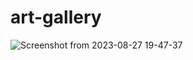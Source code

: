 # art-gallery

![Screenshot from 2023-08-27 19-47-37](https://github.com/unregistered-hypercam2/art-gallery/assets/130287671/0c90411b-3c78-4371-879a-51900d79c746)
